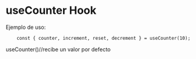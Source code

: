 # useCounter Hook

Ejemplo de uso:

```
    const { counter, increment, reset, decrement } = useCounter(10);
```
useCounter()//recibe un valor por defecto